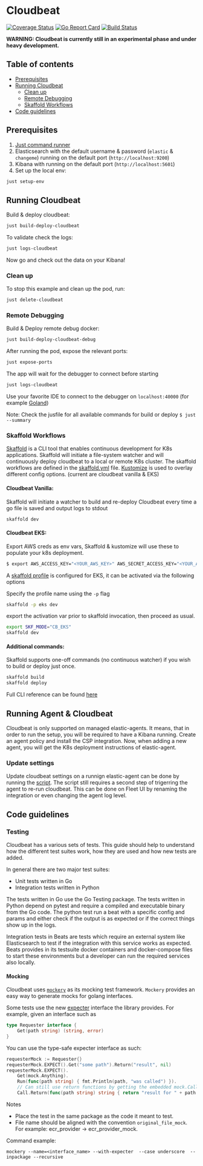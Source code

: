 # Cloudbeat 
[![Coverage Status](https://coveralls.io/repos/github/elastic/cloudbeat/badge.svg?branch=main)](https://coveralls.io/github/elastic/cloudbeat?branch=main)
[![Go Report Card](https://goreportcard.com/badge/github.com/elastic/cloudbeat)](https://goreportcard.com/report/github.com/elastic/cloudbeat)
[![Build Status](https://internal-ci.elastic.co/buildStatus/icon?job=cloudbeat%2Fcloudbeat-mbp%2Fmain)](https://internal-ci.elastic.co/job/cloudbeat/job/cloudbeat-mbp/job/main/)

**WARNING: Cloudbeat is currently still in an experimental phase and under heavy development.**

## Table of contents
- [Prerequisites](#prerequisites)
- [Running Cloudbeat](#running-cloudbeat)
  - [Clean up](#clean-up)
  - [Remote Debugging](#remote-debugging)
  - [Skaffold Workflows](#skaffold-workflows)
- [Code guidelines](#code-guidelines)


## Prerequisites
1. [Just command runner](https://github.com/casey/just)
2. Elasticsearch with the default username & password (`elastic` & `changeme`) running on the default port (`http://localhost:9200`)
3. Kibana with running on the default port (`http://localhost:5601`)
4. Set up the local env:

```zsh
just setup-env
```

## Running Cloudbeat

Build & deploy cloudbeat:

```zsh
just build-deploy-cloudbeat
```

To validate check the logs:

```zsh
just logs-cloudbeat
```

Now go and check out the data on your Kibana!

### Clean up

To stop this example and clean up the pod, run:
```zsh
just delete-cloudbeat
```
### Remote Debugging

Build & Deploy remote debug docker:

```zsh
just build-deploy-cloudbeat-debug
```

After running the pod, expose the relevant ports:
```zsh
just expose-ports
```

The app will wait for the debugger to connect before starting

```zsh
just logs-cloudbeat
```

Use your favorite IDE to connect to the debugger on `localhost:40000` (for example [Goland](https://www.jetbrains.com/help/go/attach-to-running-go-processes-with-debugger.html#step-3-create-the-remote-run-debug-configuration-on-the-client-computer))

Note: Check the jusfile for all available commands for build or deploy `$ just --summary`
</br>

### Skaffold Workflows
[Skaffold](https://skaffold.dev/) is a CLI tool that enables continuous development for K8s applications. Skaffold will initiate a file-system watcher and will continuously deploy cloudbeat to a local or remote K8s cluster. The skaffold workflows are defined in the [skaffold.yml](skaffold.yml) file.
[Kustomize](https://kustomize.io/) is used to overlay different config options. (current are cloudbeat vanilla & EKS)

#### Cloudbeat Vanilla:
Skaffold will initiate a watcher to build and re-deploy Cloudbeat every time a go file is saved and output logs to stdout
```zsh
skaffold dev
```

#### Cloudbeat EKS:
Export AWS creds as env vars, Skaffold & kustomize will use these to populate your k8s deployment.
```zsh
$ export AWS_ACCESS_KEY="<YOUR_AWS_KEY>" AWS_SECRET_ACCESS_KEY="<YOUR_AWS_SECRET>"
```
A [skaffold profile](https://skaffold.dev/docs/environment/profiles/) is configured for EKS, it can be activated via the following options

Specify the profile name using the `-p` flag
```zsh
skaffold -p eks dev
```

export the activation var prior to skaffold invocation, then proceed as usual.
```zsh
export SKF_MODE="CB_EKS"
skaffold dev
```
#### Additional commands:

Skaffold supports one-off commands (no continuous watcher) if you wish to build or deploy just once.
```zsh
skaffold build
skaffold deploy
```
Full CLI reference can be found [here](https://skaffold.dev/docs/references/cli/)
## Running Agent & Cloudbeat
Cloudbeat is only supported on managed elastic-agents. It means, that in order to run the setup, you will be required to have a Kibana running.
Create an agent policy and install the CSP integration. Now, when adding a new agent, you will get the K8s deployment instructions of elastic-agent.

### Update settings
Update cloudbeat settings on a runnign elastic-agent can be done by running the [script](/scripts/remote_edit_config.sh).
The script still requires a second step of trigerring the agent to re-run cloudbeat.
This can be done on Fleet UI by renaming the integration or even changing the agent log level.


## Code guidelines

### Testing

Cloudbeat has a various sets of tests. This guide should help to understand how the different test suites work, how they are used and how new tests are added.

In general there are two major test suites:

- Unit tests written in Go
- Integration tests written in Python

The tests written in Go use the Go Testing package. The tests written in Python depend on pytest and require a compiled and executable binary from the Go code. The python test run a beat with a specific config and params and either check if the output is as expected or if the correct things show up in the logs.

Integration tests in Beats are tests which require an external system like Elasticsearch to test if the integration with this service works as expected. Beats provides in its testsuite docker containers and docker-compose files to start these environments but a developer can run the required services also locally.

#### Mocking

Cloudbeat uses [`mockery`](https://github.com/vektra/mockery) as its mocking test framework.
`Mockery` provides an easy way to generate mocks for golang interfaces.

Some tests use the new [expecter]((https://github.com/vektra/mockery#expecter-interfaces)) interface the library provides.
For example, given an interface such as

```go
type Requester interface {
	Get(path string) (string, error)
}
```
You can use the type-safe expecter interface as such:
```go
requesterMock := Requester{}
requesterMock.EXPECT().Get("some path").Return("result", nil)
requesterMock.EXPECT().
	Get(mock.Anything).
	Run(func(path string) { fmt.Println(path, "was called") }).
	// Can still use return functions by getting the embedded mock.Call
	Call.Return(func(path string) string { return "result for " + path }, nil)
```

Notes
- Place the test in the same package as the code it meant to test.
- File name should be aligned with the convention `original_file_mock`. For example: ecr_provider -> ecr_provider_mock.

Command example:
```
mockery --name=<interface_name> --with-expecter  --case underscore  --inpackage --recursive
```
